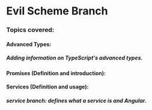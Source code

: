 # Evil Scheme Branch

### Topics covered:

#### Advanced Types:
##### Adding information on TypeScript's advanced types.

#### Promises (Definition and introduction):

#### Services (Definition and usage):
##### service branch: defines what a service is and Angular.